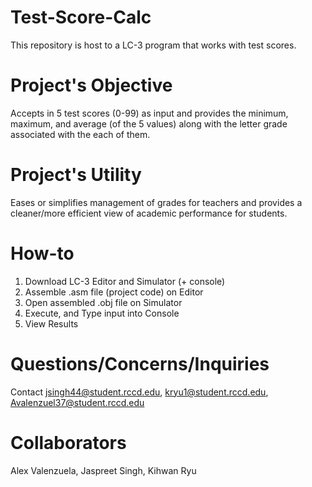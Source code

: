 # Test-Score-Calc
This repository is host to a LC-3 program that works with test scores. 

# Project's Objective
Accepts in 5 test scores (0-99) as input and provides the minimum, maximum, and average (of the 5 values) along with the letter grade associated with the each of them.

# Project's Utility
Eases or simplifies management of grades for teachers and provides a cleaner/more efficient view of academic performance for students. 

# How-to 
1. Download LC-3 Editor and Simulator (+ console)
2. Assemble .asm file (project code) on Editor
3. Open assembled .obj file on Simulator
4. Execute, and Type input into Console
5. View Results

# Questions/Concerns/Inquiries
Contact jsingh44@student.rccd.edu, kryu1@student.rccd.edu, Avalenzuel37@student.rccd.edu

# Collaborators 
Alex Valenzuela, Jaspreet Singh, Kihwan Ryu



